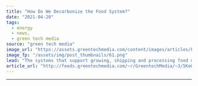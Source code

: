 ```yaml
---
title: "How Do We Decarbonize the Food System?"
date: "2021-04-20"
tags: 
  - energy
  - news,
  - green tech media
source: "green tech media"
image_url: "https://assets.greentechmedia.com/content/images/articles/Food_Mobility_Cleantech_Shutterstock_XL.jpg"
image_fp: "/assets/img/post_thumbnails/61.png"
lead: "The systems that support growing, shipping and processing food make up one-third of heat trapping gases. How can Agtech help us tackle this tangled and underserved sector? We’ll look at investment activity, technological solutions, and policy levers. ..."
article_url: "http://feeds.greentechmedia.com/~r/GreentechMedia/~3/5KoQjIxMULo/how-do-we-decarbonize-the-food-system"
---
```


---
